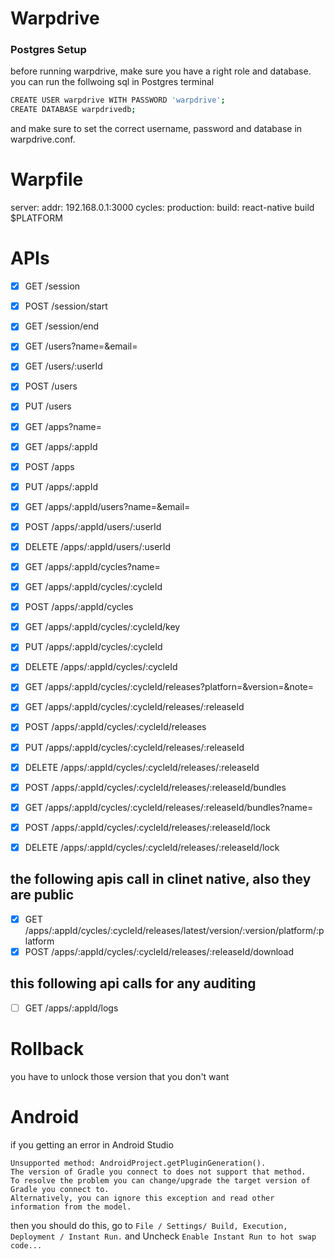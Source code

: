 # Warpdrive

### Postgres Setup

before running warpdrive, make sure you have a right role and database. you can run the follwoing sql in Postgres terminal

```bash
CREATE USER warpdrive WITH PASSWORD 'warpdrive';
CREATE DATABASE warpdrivedb;
```

and make sure to set the correct username, password and database in warpdrive.conf.

# Warpfile

server:
  addr: 192.168.0.1:3000
cycles:
  production:
    build: react-native build $PLATFORM

# APIs

- [x] GET       /session
- [x] POST      /session/start
- [x] GET       /session/end

- [x] GET       /users?name=&email=
- [x] GET       /users/:userId
- [X] POST      /users
- [X] PUT       /users

- [x] GET       /apps?name=
- [x] GET       /apps/:appId
- [x] POST      /apps
- [X] PUT       /apps/:appId

- [x] GET       /apps/:appId/users?name=&email=
- [x] POST      /apps/:appId/users/:userId
- [x] DELETE    /apps/:appId/users/:userId

- [x] GET       /apps/:appId/cycles?name=
- [x] GET       /apps/:appId/cycles/:cycleId
- [x] POST      /apps/:appId/cycles
- [X] GET       /apps/:appId/cycles/:cycleId/key
- [X] PUT       /apps/:appId/cycles/:cycleId
- [X] DELETE    /apps/:appId/cycles/:cycleId

- [x] GET       /apps/:appId/cycles/:cycleId/releases?platforn=&version=&note=
- [x] GET       /apps/:appId/cycles/:cycleId/releases/:releaseId
- [x] POST      /apps/:appId/cycles/:cycleId/releases
- [x] PUT       /apps/:appId/cycles/:cycleId/releases/:releaseId
- [x] DELETE    /apps/:appId/cycles/:cycleId/releases/:releaseId
- [x] POST      /apps/:appId/cycles/:cycleId/releases/:releaseId/bundles
- [x] GET       /apps/:appId/cycles/:cycleId/releases/:releaseId/bundles?name=
- [x] POST      /apps/:appId/cycles/:cycleId/releases/:releaseId/lock
- [x] DELETE    /apps/:appId/cycles/:cycleId/releases/:releaseId/lock

## the following apis call in clinet native, also they are public

- [x] GET       /apps/:appId/cycles/:cycleId/releases/latest/version/:version/platform/:platform
- [x] POST      /apps/:appId/cycles/:cycleId/releases/:releaseId/download

## this following api calls for any auditing

- [ ] GET       /apps/:appId/logs

# Rollback
you have to unlock those version that you don't want


# Android

if you getting an error in Android Studio

```
Unsupported method: AndroidProject.getPluginGeneration().
The version of Gradle you connect to does not support that method.
To resolve the problem you can change/upgrade the target version of Gradle you connect to.
Alternatively, you can ignore this exception and read other information from the model.
```

then you should do this, go to `File / Settings/ Build, Execution, Deployment / Instant Run.` and Uncheck `Enable Instant Run to hot swap code...`